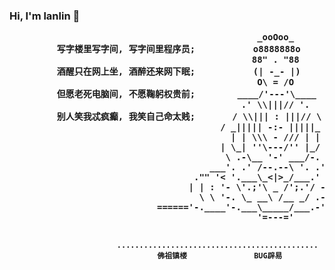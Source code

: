 ### Hi, I'm lanlin 👋


<b>
<pre>
                                               _ooOoo_
         写字楼里写字间, 写字间里程序员;           o8888888o           程序人员写程序, 又拿程序换酒钱.
                                              88" . "88
         酒醒只在网上坐, 酒醉还来网下眠;           (| -_- |)           酒醉酒醒日复日, 网上网下年复年.
                                               O\ = /O
         但愿老死电脑间, 不愿鞠躬权贵前;        ____/'---'\____        奔驰宝马贵者趣, 公交自行程序员.
                                            .' \\|||// '.
         别人笑我忒疯癫, 我笑自己命太贱;       / \\||| : |||// \       不见满街漂亮妹, 哪个归得程序员?
                                        / _||||| -:- |||||_ \
                                          | | \\\ - /// | |
                                        | \_| ''\---/'' |_/ |
                                         \ .-\__ '-' ___/-. /
                                      ___'. .' /--.--\ '. .'__
                                   ."" '< '.___\_<|>_/___.' >' "".
                                  | | : '- \'.;'\ _ /';.'/ -' : | |
                                    \ \ '-. \_ __\ /__ _/ .-' / /
                            ======'-.____'-.___\_____/___.-'____.-'======
                                               '=---='

                            .............................................
                                     佛祖镇楼               BUG辟易
 
</pre>
</b>
